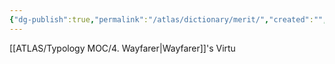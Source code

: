 ```yaml
---
{"dg-publish":true,"permalink":"/atlas/dictionary/merit/","created":"","updated":""}
---
```



[[ATLAS/Typology MOC/4. Wayfarer\|Wayfarer]]'s Virtu
